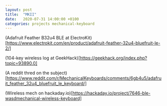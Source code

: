 ```yaml
---
layout: post
title:  "MKII"
date:   2020-07-31 14:00:00 +0100
categories: projects mechanical-keyboard
---
```


(Adafruit Feather B32u4 BLE at ElectroKit)[https://www.electrokit.com/en/product/adafruit-feather-32u4-bluefruit-le-2/]

(104-key wireless log at GeekHack)[https://geekhack.org/index.php?topic=93890.0]

(A reddit thred on the subject)[https://www.reddit.com/r/MechanicalKeyboards/comments/6gb4u5/adafruit_feather_32u4_bluefruit_le_keyboard/]

(Wireless mech on hackaday.io)[https://hackaday.io/project/7646-ble-wasdmechanical-wireless-keyboard]